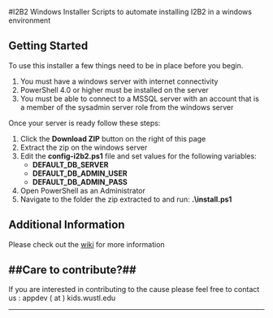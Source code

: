 #I2B2 Windows Installer
Scripts to automate installing I2B2 in a windows environment

## Getting Started ##
To use this installer a few things need to be in place before you begin.

1. You must have a windows server with internet connectivity
2. PowerShell 4.0 or higher must be installed on the server
3. You must be able to connect to a MSSQL server with an account that is a member of the sysadmin server role from the windows server

Once your server is ready follow these steps:

1. Click the **Download ZIP** button on the right of this page
2. Extract the zip on the windows server
3. Edit the **config-i2b2.ps1** file and set values for the following variables:
	- **DEFAULT\_DB\_SERVER**
	- **DEFAULT\_DB\_ADMIN\_USER**
	- **DEFAULT\_DB\_ADMIN\_PASS**
4. Open PowerShell as an Administrator
5. Navigate to the folder the zip extracted to and  run: **.\install.ps1** 


## Additional Information ##
Please check out the [wiki](/wiki "wiki") for more information


##Care to contribute?##
----------

If you are interested in contributing to the cause please feel free to contact us : appdev ( at ) kids.wustl.edu


----------